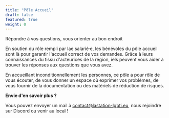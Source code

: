 ```yaml
---
title: "Pôle Accueil"
draft: false
featured: true
weight: 0
---
```


Répondre à vos questions, vous orienter au bon endroit


En soutien du rôle rempli par lae salarié·e, les bénévoles du pôle accueil sont là pour garantir l'accueil correct de vos demandes. Grâce à leurs connaissances du tissu d'acteurices de la région, iels peuvent vous aider à trouver les réponses aux questions que vous avez.

En accueillant inconditionnellement les personnes, ce pôle a pour rôle de vous écouter, de vous donner un espace où exprimer vos problèmes, de vous fournir de la documentation ou des matériels de réduction de risques. 	

**Envie d'en savoir plus ?** 

Vous pouvez envoyer un mail à contact@lastation-lgbti.eu, nous rejoindre sur Discord ou venir au local !
